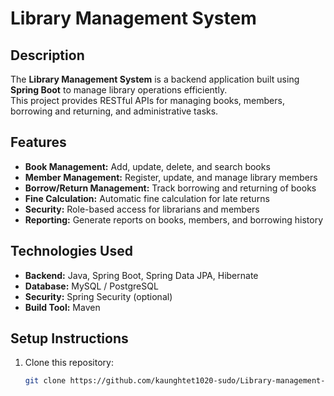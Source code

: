 # Library Management System

## Description
The **Library Management System** is a backend application built using **Spring Boot** to manage library operations efficiently.  
This project provides RESTful APIs for managing books, members, borrowing and returning, and administrative tasks.

## Features
- **Book Management:** Add, update, delete, and search books
- **Member Management:** Register, update, and manage library members
- **Borrow/Return Management:** Track borrowing and returning of books
- **Fine Calculation:** Automatic fine calculation for late returns
- **Security:** Role-based access for librarians and members
- **Reporting:** Generate reports on books, members, and borrowing history

## Technologies Used
- **Backend:** Java, Spring Boot, Spring Data JPA, Hibernate
- **Database:** MySQL / PostgreSQL
- **Security:** Spring Security (optional)
- **Build Tool:** Maven

## Setup Instructions
1. Clone this repository:
   ```bash
   git clone https://github.com/kaunghtet1020-sudo/Library-management-system.git

